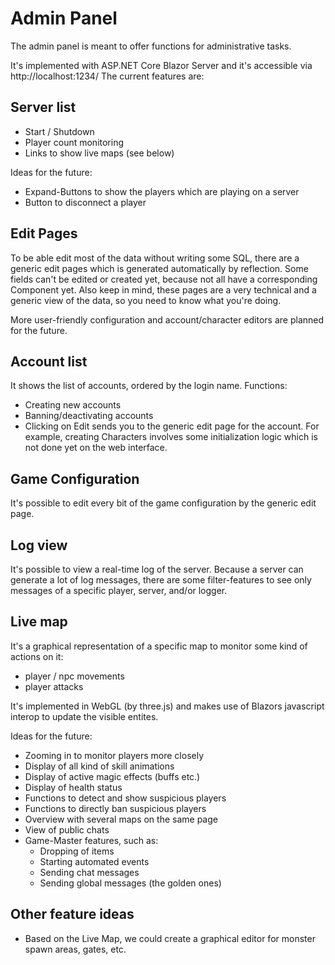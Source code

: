 ﻿# Admin Panel

The admin panel is meant to offer functions for administrative tasks.

It's implemented with ASP.NET Core Blazor Server and it's accessible via http://localhost:1234/
The current features are:

## Server list

  * Start / Shutdown
  * Player count monitoring
  * Links to show live maps (see below)

Ideas for the future:
  * Expand-Buttons to show the players which are playing on a server
  * Button to disconnect a player

## Edit Pages

To be able edit most of the data without writing some SQL, there are a generic
edit pages which is generated automatically by reflection.
Some fields can't be edited or created yet, because not all have a corresponding
Component yet.
Also keep in mind, these pages are a very technical and a generic view of the data,
so you need to know what you're doing.

More user-friendly configuration and account/character editors are planned for
the future.

## Account list

It shows the list of accounts, ordered by the login name. Functions:
  * Creating new accounts
  * Banning/deactivating accounts
  * Clicking on Edit sends you to the generic edit page for the account. 
    For example, creating Characters involves some initialization logic which
    is not done yet on the web interface.

## Game Configuration

It's possible to edit every bit of the game configuration by the generic edit page.

## Log view

It's possible to view a real-time log of the server. Because a server can generate
a lot of log messages, there are some filter-features to see only messages of a
specific player, server, and/or logger.

## Live map

It's a graphical representation of a specific map to monitor some kind of actions
on it: 
  * player / npc movements
  * player attacks

It's implemented in WebGL (by three.js) and makes use of Blazors javascript interop
to update the visible entites.

Ideas for the future:
  * Zooming in to monitor players more closely
  * Display of all kind of skill animations
  * Display of active magic effects (buffs etc.)
  * Display of health status
  * Functions to detect and show suspicious players
  * Functions to directly ban suspicious players
  * Overview with several maps on the same page
  * View of public chats
  * Game-Master features, such as:
    * Dropping of items
    * Starting automated events
    * Sending chat messages
    * Sending global messages (the golden ones)

## Other feature ideas

  * Based on the Live Map, we could create a graphical editor for monster spawn
    areas, gates, etc.